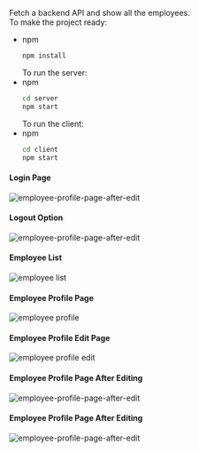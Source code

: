 Fetch a backend API and show all the employees. <br>
To make the project ready:

- npm
  ```sh
  npm install
  ```
  To run the server:
- npm
  ```sh
  cd server
  npm start
  ```
  To run the client:
- npm
  ```sh
  cd client
  npm start
  ```

#### Login Page

![employee-profile-page-after-edit](https://github.com/Y3454R/project/blob/main/Screenshots/login.png)

#### Logout Option

![employee-profile-page-after-edit](https://github.com/Y3454R/project/blob/main/Screenshots/logout.png)

#### Employee List

![employee list](https://github.com/Y3454R/project/blob/main/Screenshots/employees.png)

#### Employee Profile Page

![employee profile](https://github.com/Y3454R/project/blob/main/Screenshots/employee-profile-page.png)

#### Employee Profile Edit Page

![employee profile edit](https://github.com/Y3454R/project/blob/main/Screenshots/edit-employee-info-page.png)

#### Employee Profile Page After Editing

![employee-profile-page-after-edit](https://github.com/Y3454R/project/blob/main/Screenshots/employee-profile-page-after-edit.png)

#### Employee Profile Page After Editing

![employee-profile-page-after-edit](https://github.com/Y3454R/project/blob/main/Screenshots/add-employee.png)
